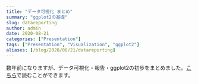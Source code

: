 ```yaml
---
title: "データ可視化 まとめ"
summary: "ggplot2の基礎"
slug: datareporting
author: admin
date: 2020-08-21
categories: ["Presentation"]
tags: ["Presentation", "Visualization", "ggplot2"]
aliases: [/blog/2020/08/21/datareporting]
---
```


数年前になりますが、データ可視化・報告・ggplot2の初歩をまとめました。<a href="https://kirikuroda.github.io/datareporting/" target = "_blank">こちら</a>で読むことができます。
